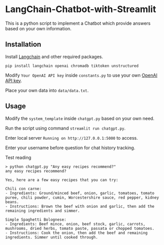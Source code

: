 # LangChain-Chatbot-with-Streamlit

This is a python script to implement a Chatbot which provide answers based on your own information.

## Installation

Install [Langchain](https://github.com/hwchase17/langchain) and other required packages.
```
pip install langchain openai chromadb tiktoken unstructured
```
Modify `Your OpenAI API key` inside `constants.py` to use your own [OpenAI API key](https://platform.openai.com/account/api-keys).

Place your own data into `data/data.txt`.

## Usage
Modify the `system_template` inside `chatgpt.py` based on your own need.

Run the script using command `streamlit run chatgpt.py`.

Enter local server `Running on http://127.0.0.1:5000` to access.

Enter your username before question for chat history tracking.

Test reading
```
> python chatgpt.py "Any easy recipes recommend?"
any easy recipes recommend?

Yes, here are a few easy recipes that you can try:

Chili con carne:
- Ingredients: Ground/minced beef, onion, garlic, tomatoes, tomato puree, chili powder, cumin, Worcestershire sauce, red pepper, kidney beans.
- Instructions: Brown the beef with onion and garlic, then add the remaining ingredients and simmer.

Simple Spaghetti Bolognese:
- Ingredients: Beef mince, onion, beef stock, garlic, carrots, mushrooms, dried herbs, tomato paste, passata or chopped tomatoes.
- Instructions: Cook the onion, then add the beef and remaining ingredients. Simmer until cooked through.
```
